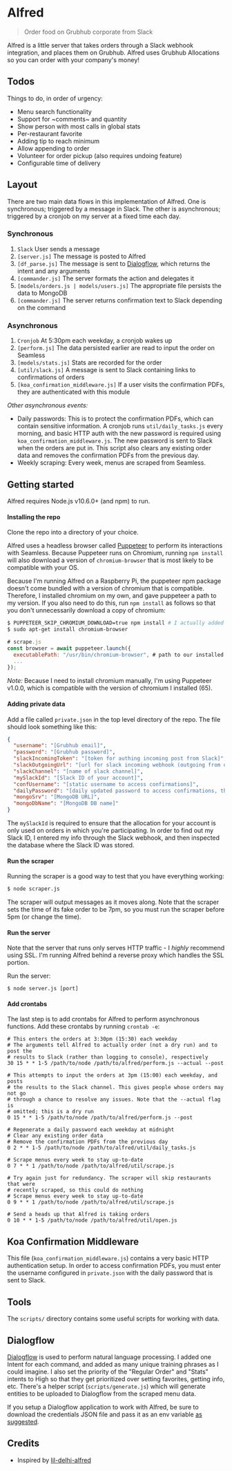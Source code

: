 # Alfred

> Order food on Grubhub corporate from Slack

Alfred is a little server that takes orders through a Slack webhook integration,
and places them on Grubhub. Alfred uses Grubhub Allocations so you can order
with your company's money!

## Todos

Things to do, in order of urgency:

* Menu search functionality
* Support for ~comments~ and quantity
* Show person with most calls in global stats
* Per-restaurant favorite
* Adding tip to reach minimum
* Allow appending to order
* Volunteer for order pickup (also requires undoing feature)
* Configurable time of delivery

## Layout

There are two main data flows in this implementation of Alfred. One is
synchronous; triggered by a message in Slack. The other is asynchronous;
triggered by a cronjob on my server at a fixed time each day.

### Synchronous

1. `Slack` User sends a message
2. `[server.js]` The message is posted to Alfred
3. `[df_parse.js]` The message is sent to [Dialogflow](#Dialogflow), which returns the intent and any arguments
4. `[commander.js]` The server formats the action and delegates it
5. `[models/orders.js | models/users.js]` The appropriate file persists the data to MongoDB
6. `[commander.js]` The server returns confirmation text to Slack depending on the command

### Asynchronous

1. `Cronjob` At 5:30pm each weekday, a cronjob wakes up
2. `[perform.js]` The data persisted earlier are read to input the order on Seamless
3. `[models/stats.js]` Stats are recorded for the order
4. `[util/slack.js]` A message is sent to Slack containing links to confirmations of orders
5. `[koa_confirmation_middleware.js]` If a user visits the confirmation PDFs, they are authenticated with this module

*Other asynchronous events:*
* Daily passwords: This is to protect the confirmation PDFs, which can contain sensitive information. A cronjob runs `util/daily_tasks.js` every morning, and basic HTTP auth with the new password is required using `koa_confirmation_middleware.js`. The new password is sent to Slack when the orders are put in. This script also clears any existing order data and removes the confirmation PDFs from the previous day.
* Weekly scraping: Every week, menus are scraped from Seamless.

## Getting started

Alfred requires Node.js v10.6.0+ (and npm) to run.

#### Installing the repo

Clone the repo into a directory of your choice.

Alfred uses a headless browser called [Puppeteer](http://pptr.dev) to perform its interactions with Seamless. Because Puppeteer runs on Chromium, running `npm install` will also download a version of `chromium-browser` that is most likely to be compatible with your OS.

Because I'm running Alfred on a Raspberry Pi, the puppeteer npm package doesn't come bundled with a version of chromium that is compatible. Therefore, I installed chromium on my own, and gave puppeteer a path to my version. If you also need to do this, run `npm install` as follows so that you don't unnecessarily download a copy of chromium:

```bash
$ PUPPETEER_SKIP_CHROMIUM_DOWNLOAD=true npm install # I actually added this env var to my bash profile
$ sudo apt-get install chromium-browser
```
```js
# scrape.js
const browser = await puppeteer.launch({
  executablePath: "/usr/bin/chromium-browser", # path to our installed version
  ...
});
```

_Note:_ Because I need to install chromium manually, I'm using Puppeteer v1.0.0, which is compatible with the version of chromium I installed (65).

#### Adding private data

Add a file called `private.json` in the top level directory of the repo. The file should look something like this:

```json
{
  "username": "[Grubhub email]",
  "password": "[Grubhub password]",
  "slackIncomingToken": "[token for authing incoming post from Slack]",
  "slackOutgoingUrl": "[url for slack incoming webhook (outgoing from our server)]",
  "slackChannel": "[name of slack channel]",
  "mySlackId": "[Slack ID of your account]",
  "confUsername": "[static username to access confirmations]",
  "dailyPassword": "[daily updated password to access confirmations, this is autogenerated]",
  "mongoSrv": "[MongoDB URL]",
  "mongoDbName": "[MongoDB DB name]"
}
```

The `mySlackId` is required to ensure that the allocation for your account is only used on orders in which you're participating. In order to find out my Slack ID, I entered my info through the Slack webhook, and then inspected the database where the Slack ID was stored.

#### Run the scraper

Running the scraper is a good way to test that you have everything working:

```bash
$ node scraper.js
```

The scraper will output messages as it moves along. Note that the scraper sets the time of its fake order to be 7pm, so you must run the scraper before 5pm (or change the time).

#### Run the server

Note that the server that runs only serves HTTP traffic - I *highly* recommend using SSL. I'm running Alfred behind a reverse proxy which handles the SSL portion.

Run the server:

```
$ node server.js [port]
```

#### Add crontabs

The last step is to add crontabs for Alfred to perform asynchronous functions. Add these crontabs by running `crontab -e`:

```
# This enters the orders at 3:30pm (15:30) each weekday
# The arguments tell Alfred to actually order (not a dry run) and to post the
# results to Slack (rather than logging to console), respectively
30 15 * * 1-5 /path/to/node /path/to/alfred/perform.js --actual --post

# This attempts to input the orders at 3pm (15:00) each weekday, and posts
# the results to the Slack channel. This gives people whose orders may not go
# through a chance to resolve any issues. Note that the --actual flag is
# omitted; this is a dry run
0 15 * * 1-5 /path/to/node /path/to/alfred/perform.js --post

# Regenerate a daily password each weekday at midnight
# Clear any existing order data
# Remove the confirmation PDFs from the previous day
0 2 * * 1-5 /path/to/node /path/to/alfred/util/daily_tasks.js

# Scrape menus every week to stay up-to-date
0 7 * * 1 /path/to/node /path/to/alfred/util/scrape.js

# Try again just for redundancy. The scraper will skip restaurants that were
# recently scraped, so this could do nothing
# Scrape menus every week to stay up-to-date
0 9 * * 1 /path/to/node /path/to/alfred/util/scrape.js

# Send a heads up that Alfred is taking orders
0 10 * * 1-5 /path/to/node /path/to/alfred/util/open.js
```

## Koa Confirmation Middleware

This file (`koa_confirmation_middleware.js`) contains a very basic HTTP authentication setup. In order to access confirmation PDFs, you must enter the username configured in `private.json` with the daily password that is sent to Slack.

## Tools

The `scripts/` directory contains some useful scripts for working with data.
## Dialogflow

[Dialogflow](https://dialogflow.com) is used to perform natural language processing. I added one Intent for each command, and added as many unique training phrases as I could imagine. I also set the priority of the "Regular Order" and "Stats" intents to High so that they get prioritized over setting favorites, getting info, etc. There's a helper script (`scripts/generate.js`) which will generate entities to be uploaded to Dialogflow from the scraped menu data.

If you setup a Dialogflow application to work with Alfred, be sure to download the credentials JSON file and pass it as an env variable [as suggested](https://dialogflow.com/docs/reference/v2-auth-setup).

## Credits

* Inspired by [lil-delhi-alfred](https://github.com/mithunm93/lil-delhi-alfred)
